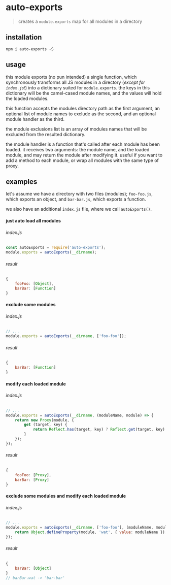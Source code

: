 # auto-exports

> creates a `module.exports` map for all modules in a directory


## installation

```shell
npm i auto-exports -S
```


## usage

this module exports (no pun intended) a single function, which 
synchronously transforms all JS modules in a directory (*except for 
`index.js`!*) into a dictionary suited for `module.exports`. 
the keys in this dictionary will be the camel-cased module names, and 
the values will hold the loaded modules.

this function accepts the modules directory path as the first argument, 
an optional list of module names to exclude as the second, and an 
optional module handler as the third.

the module exclusions list is an array of modules names that will be 
excluded from the resulted dictionary.

the module handler is a function that's called after each module has 
been loaded. it receives two arguments: the module name, and the loaded 
module, and may return the module after modifying it. useful if you want 
to add a method to each module, or wrap all modules with the same type 
of proxy.


## examples

let's assume we have a directory with two files (modules); `foo-foo.js`, 
which exports an object, and `bar-bar.js`, which exports a function.

we also have an additional `index.js` file, where we call `autoExports()`.


#### just auto load all modules

###### index.js

```javascript
const autoExports = require('auto-exports');
module.exports = autoExports(__dirname);
```

###### result

```javascript
{
    fooFoo: [Object],
    barBar: [Function]
}
```


#### exclude some modules

###### index.js

```javascript
// ...
module.exports = autoExports(__dirname, ['foo-foo']);
```

###### result

```javascript
{
    barBar: [Function]
}
```


#### modify each loaded module

###### index.js

```javascript
// ...
module.exports = autoExports(__dirname, (moduleName, module) => {
    return new Proxy(module, {
        get (target, key) {
            return Reflect.has(target, key) ? Reflect.get(target, key) : `${moduleName}'s got no ${key}`;
        }
    });
});
```

###### result

```javascript
{
    fooFoo: [Proxy],
    barBar: [Proxy]
}
```


#### exclude some modules and modify each loaded module

###### index.js

```javascript
// ...
module.exports = autoExports(__dirname, ['foo-foo'], (moduleName, module) => {
    return Object.defineProperty(module, 'wat', { value: moduleName });
});
```

###### result

```javascript
{
    barBar: [Object]
}
// barBar.wat -> 'bar-bar'
```
